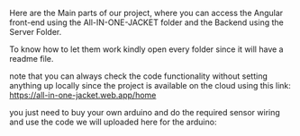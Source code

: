 Here are the Main parts of our project, where you can access the Angular front-end using the All-IN-ONE-JACKET folder and the Backend using the Server Folder.

To know how to let them work kindly open every folder since it will have a readme file.

note that you can always check the code functionality without setting anything up locally since the project is available on the cloud using this link: https://all-in-one-jacket.web.app/home

you just need to buy your own arduino and do the required sensor wiring and use the code we will uploaded here for the arduino: 
